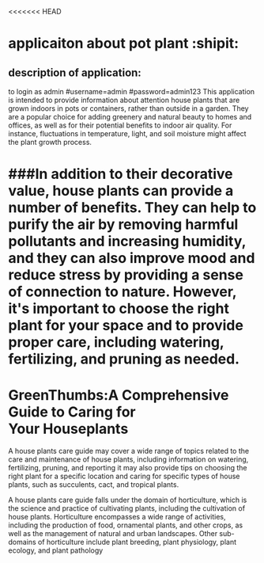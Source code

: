 <<<<<<< HEAD
# applicaiton about pot plant	:shipit:
## description of application:
to login as admin 
#username=admin
#password=admin123
This application is intended to provide information about attention house plants that are grown indoors in pots or containers, rather than outside in a garden. They are a popular choice for adding greenery and natural beauty to homes and offices, as well as for their potential benefits to indoor air quality. For instance, fluctuations in temperature, light, and soil moisture might affect the plant growth process.

###In addition to their decorative value, house plants can provide a number of benefits. They can help to purify the air by removing harmful pollutants and increasing humidity, and they can also improve mood and reduce stress by providing a sense of connection to nature. However, it's important to choose the right plant for your space and to provide proper care, including watering, fertilizing, and pruning as needed.
==============
# GreenThumbs:A Comprehensive Guide to Caring for Your Houseplants

A house plants care guide may cover a wide range of topics related to the care and maintenance of house plants, including information on watering, fertilizing, pruning, and reporting it may also provide tips on choosing the right plant for a specific location and caring for specific types of house plants, such as succulents, cact, and tropical plants. 

A house plants care guide falls under the domain of horticulture, which is the science and practice of cultivating plants, including the cultivation of house plants. Horticulture encompasses a wide range of activities, including the production of food, ornamental plants, and other crops, as well as the management of natural and urban landscapes. Other sub-domains of horticulture include plant breeding, plant physiology, plant ecology, and plant pathology

